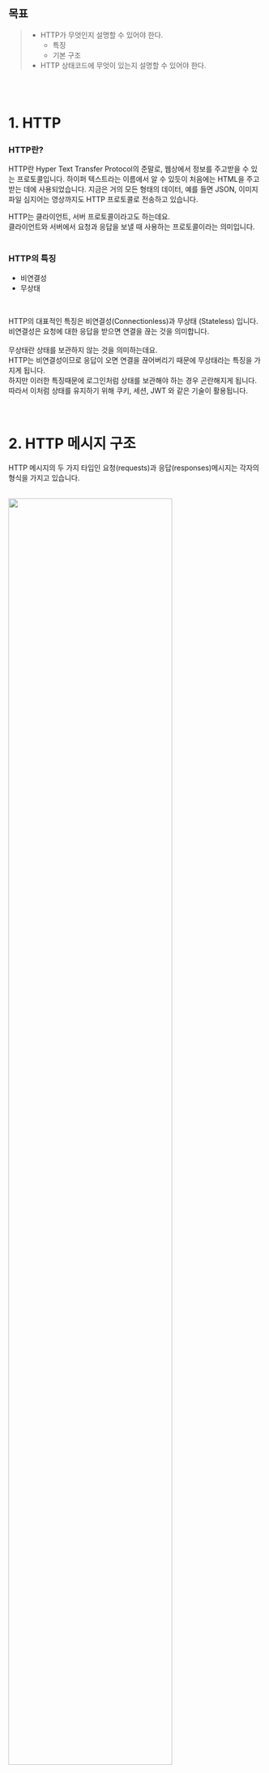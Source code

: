 ## 목표

>
> - HTTP가 무엇인지 설명할 수 있어야 한다.
>   - 특징
>   - 기본 구조
> - HTTP 상태코드에 무엇이 있는지 설명할 수 있어야 한다.
>
<br><br>

# 1. HTTP
### HTTP란?
HTTP란 Hyper Text Transfer Protocol의 준말로, 웹상에서 정보를 주고받을 수 있는 프로토콜입니다. 
하이퍼 텍스트라는 이름에서 알 수 있듯이 처음에는 HTML을 주고받는 데에 사용되었습니다.
지금은 거의 모든 형태의 데이터, 예를 들면 JSON, 이미지 파일 심지어는 영상까지도 HTTP 프로토콜로 전송하고 있습니다.

HTTP는 클라이언트, 서버 프로토콜이라고도 하는데요. <br>
클라이언트와 서버에서 요청과 응답을 보낼 때 사용하는 프로토콜이라는 의미입니다.
<br><br>

### HTTP의 특징
- 비연결성
- 무상태
  
<br>
  
HTTP의 대표적인 특징은 비연결성(Connectionless)과 무상태 (Stateless) 입니다. <br>
비연결성은 요청에 대한 응답을 받으면 연결을 끊는 것을 의미합니다. <br><br>
무상태란 상태를 보관하지 않는 것을 의미하는데요. <br>
HTTP는 비연결성이므로 응답이 오면 연결을 끊어버리기 때문에 무상태라는 특징을 가지게 됩니다.<br>
하지만 이러한 특징때문에 로그인처럼 상태를 보관해야 하는 경우 곤란해지게 됩니다. <br>
따라서 이처럼 상태를 유지하기 위해 쿠키, 세션, JWT 와 같은 기술이 활용됩니다.  
<br><br>

# 2. HTTP 메시지 구조

HTTP 메시지의 두 가지 타입인 요청(requests)과 응답(responses)메시지는 각자의 형식을 가지고 있습니다. 

<br>

<img src="https://github.com/nnWon/Medium_Misson_SongNakWon/assets/149384249/971f30ff-d416-405e-9c3a-b3c7ded01587" width="80%" height="80%">

<br><br>

## 2-1. HTTP 메시지 구조
<img src="https://github.com/nnWon/Medium_Misson_SongNakWon/assets/149384249/144db04c-d279-426f-a1c0-a302d1458fb8" width="80%" height="80%">


<br><br>

## 2-2.  시작 라인 (start-line)
<img src="https://github.com/nnWon/Medium_Misson_SongNakWon/assets/149384249/3132f58f-dc8d-4a6f-989a-e6b55e3c5d0d" width="70%" height="70%">

<br><br>

## 2-3.  헤더 (header)
<img src="https://github.com/nnWon/Medium_Misson_SongNakWon/assets/149384249/750cfd57-8a88-4a21-8187-bb5ff183a29b" width="70%" height="70%">


<br><br>

## 2-4.  메세지 바디 (message body)
<img src="https://github.com/nnWon/Medium_Misson_SongNakWon/assets/149384249/e76a0b1e-225d-40ef-a65f-be3f18569818" width="70%" height="70%">

<br><br>
<br><br>

# 3. HTTP 상태코드

앞서 살펴본 HTTP 메시지 구조에서 응답 메시지에 상태코드가 있었습니다. <br>
이러한 상태코드는 클라이언트가 보낸 요청이 성공, 실패했는지 여부를 응답에서 알려주는 역할을 합니다.

| 상태코드 | 설명 |
| --- | --- |
| 100번대 (정보) | 요청이 수신되어 처리중 (잘 사용하지 않는다.) |
| 200번대 (성공) | 요청 정상 처리 |
| 300번대 (리다이렉션)| 요청을 완료하려면 추가 행동이 필요|
| 400번대 (클라이언트 오류)| 클라이언트의 잘못된 요청으로 서버가 요청을 수행하지 못함 |
| 500번대 (서버 오류)| 정상 요청을 서버가 처리하지 못함 |

<br><br>

### 성공 (2xx)
- 200번대는 요청이 성공되었음을 의미합니다.

    | 상태코드 | 설명                              |
    | ----------- | ----------------------------- |
    | 200         | ok                            |
    | 201         | Created                       |

<br>

### 리다이렉션 (3xx)
- 300번대는 리다이렉트를 의미합니다.<br>
리다이렉트는 Location 헤더에 지정된 경로로 자동으로 이동하는 것을 의미합니다.<br>

    |  상태코드 | 설명              |
    | ----------- | ----------------- |
    | 301         | Moved Permanently |
    | 302         |  Found    |
<br>

여기서 리다이렉트는 영구적 리다이렉트와 일시적 리다이렉트가 있습니다.

**영구적 리다이렉트** <br>
영구적 리다이렉트는 URL이 완전히 교체된 것을 의미합니다. <br>
예를 들어 이전에 `/product` 경로가 `/item` 으로 변경된 경우입니다. <br>
그럼 이전에 사용하던 `/product` 경로를 즐겨찾기를 했든지하는 이유로 이전 경로로 접근하는 사용자들이 있을겁니다. <br>
이들을 위해서 이전 사용했던 경로로 접근시 새로운 경로로 리다이렉트할 때 사용합니다. <br>
이러한 영구적 리다이렉트의 상태 코드는 301, 308 이 있으며, ***보통 301을 사용***합니다.

**일시적 리다이렉트** <br>
일시적 리다이렉트는 일시적으로 URL이 변경되는 경우인데요.<br>
예를 들어서 로그인을 마친 사용자를 로그인하기 이전 페이지로 보내거나 게시글을 등록하면 해당 게시글 상세페이지로 이동시키거나 하는 경우에 사용됩니다. <br> 
이러한 일시적 리다이렉트의 상태 코드로는 302, 303, 307 이 있으며, ***302 정도만 기억***하면 됩니다.

<br><br>


### 클라이언트 오류 (4xx)
- 400번은 클라이언트 오류를 의미합니다.<br> 말그대로 클라이언트에서 잘못된 요청을 보내 수행되지 못했단 것을 의미합니다.

    | Status Code | 설명                          |
    | ----------- | ----------------------------- |
    | 400         | Bad Request                   |
    | 401         | Unauthorized                  |
    | 403         | Forbidden                     |
    | 404         | Not found                     |

<br><br>

### 서버 오류 (5xx)
- 500번대는 서버 오류를 의미합니다. 